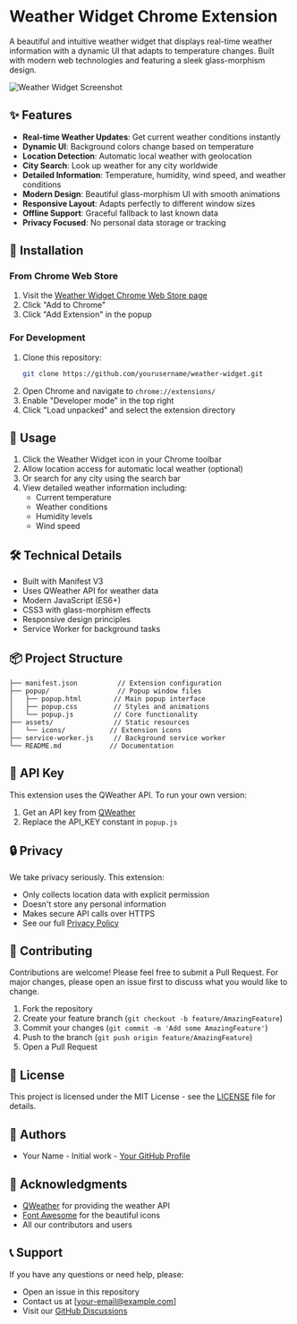 # Weather Widget Chrome Extension

A beautiful and intuitive weather widget that displays real-time weather information with a dynamic UI that adapts to temperature changes. Built with modern web technologies and featuring a sleek glass-morphism design.

![Weather Widget Screenshot](promo/screenshots/promo-main.png)

## ✨ Features

- **Real-time Weather Updates**: Get current weather conditions instantly
- **Dynamic UI**: Background colors change based on temperature
- **Location Detection**: Automatic local weather with geolocation
- **City Search**: Look up weather for any city worldwide
- **Detailed Information**: Temperature, humidity, wind speed, and weather conditions
- **Modern Design**: Beautiful glass-morphism UI with smooth animations
- **Responsive Layout**: Adapts perfectly to different window sizes
- **Offline Support**: Graceful fallback to last known data
- **Privacy Focused**: No personal data storage or tracking

## 🚀 Installation

### From Chrome Web Store
1. Visit the [Weather Widget Chrome Web Store page](your-store-link)
2. Click "Add to Chrome"
3. Click "Add Extension" in the popup

### For Development
1. Clone this repository:
   ```bash
   git clone https://github.com/yourusername/weather-widget.git
   ```
2. Open Chrome and navigate to `chrome://extensions/`
3. Enable "Developer mode" in the top right
4. Click "Load unpacked" and select the extension directory

## 🎯 Usage

1. Click the Weather Widget icon in your Chrome toolbar
2. Allow location access for automatic local weather (optional)
3. Or search for any city using the search bar
4. View detailed weather information including:
   - Current temperature
   - Weather conditions
   - Humidity levels
   - Wind speed

## 🛠️ Technical Details

- Built with Manifest V3
- Uses QWeather API for weather data
- Modern JavaScript (ES6+)
- CSS3 with glass-morphism effects
- Responsive design principles
- Service Worker for background tasks

## 📦 Project Structure

```
├── manifest.json          // Extension configuration
├── popup/                 // Popup window files
│   ├── popup.html        // Main popup interface
│   ├── popup.css         // Styles and animations
│   └── popup.js          // Core functionality
├── assets/               // Static resources
│   └── icons/           // Extension icons
├── service-worker.js     // Background service worker
└── README.md            // Documentation
```

## 🔑 API Key

This extension uses the QWeather API. To run your own version:
1. Get an API key from [QWeather](https://dev.qweather.com/)
2. Replace the API_KEY constant in `popup.js`

## 🔒 Privacy

We take privacy seriously. This extension:
- Only collects location data with explicit permission
- Doesn't store any personal information
- Makes secure API calls over HTTPS
- See our full [Privacy Policy](PRIVACY.md)

## 🤝 Contributing

Contributions are welcome! Please feel free to submit a Pull Request. For major changes, please open an issue first to discuss what you would like to change.

1. Fork the repository
2. Create your feature branch (`git checkout -b feature/AmazingFeature`)
3. Commit your changes (`git commit -m 'Add some AmazingFeature'`)
4. Push to the branch (`git push origin feature/AmazingFeature`)
5. Open a Pull Request

## 📄 License

This project is licensed under the MIT License - see the [LICENSE](LICENSE) file for details.

## 👥 Authors

- Your Name - Initial work - [Your GitHub Profile](https://github.com/yourusername)

## 🙏 Acknowledgments

- [QWeather](https://www.qweather.com/) for providing the weather API
- [Font Awesome](https://fontawesome.com/) for the beautiful icons
- All our contributors and users

## 📞 Support

If you have any questions or need help, please:
- Open an issue in this repository
- Contact us at [your-email@example.com]
- Visit our [GitHub Discussions](https://github.com/yourusername/weather-widget/discussions) 